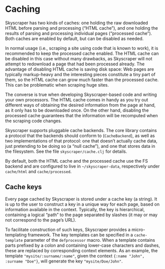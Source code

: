 # Caching

Skyscraper has two kinds of caches: one holding the raw downloaded HTML before parsing and processing (“HTML cache”), and one holding the results of parsing and processing individual pages (“processed cache”). Both caches are enabled by default, but can be disabled as needed.

In normal usage (i.e., scraping a site using code that is known to work), it is recommended to keep the processed cache enabled. The HTML cache can be disabled in this case without many drawbacks, as Skyscraper will not attempt to redownload a page that had been processed already. The advantage of disabling HTML cache is saving disk space: Web pages are typically markup-heavy and the interesting pieces constitute a tiny part of them, so the HTML cache can grow much faster than the processed cache. This can be problematic when scraping huge sites.

The converse is true when developing Skyscraper-based code and writing your own processors. The HTML cache comes in handy as you try out different ways of obtaining the desired information from the page at hand, as it only has to be downloaded once. On the other hand, disabling the processed cache guarantees that the information will be recomputed when the scraping code changes.

Skyscraper supports pluggable cache backends. The core library contains a protocol that the backends should conform to (`CacheBackend`), as well as two implementations of that protocol: one that doesn’t actually cache data, just pretending to be doing so (a “null cache”), and one that stores data in the filesystem. See the file `skyscraper/cache.clj` for details.

By default, both the HTML cache and the processed cache use the FS backend and are configured to live in `~/skyscraper-data`, respectively under `cache/html` and `cache/processed`.

## Cache keys

Every page cached by Skyscraper is stored under a cache key (a string). It is up to the user to construct a key in a unique way for each page, based on information available in the context. Typically, the key is hierarchical, containing a logical “path” to the page separated by slashes (it may or may not correspond to the page’s URL).

To facilitate construction of such keys, Skyscraper provides a micro-templating framework. The key templates can be specified in a `cache-template` parameter of the `defprocessor` macro. When a template contains parts prefixed by a colon and containing lower-case characters and dashes, these are replaced by corresponding context elements. As an example, the template `"mysite/:surname/:name"`, given the context `{:name "John", :surname "Doe"}`, will generate the key `"mysite/Doe/John"`.
